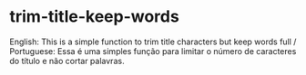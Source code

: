 # trim-title-keep-words
English: This is a simple function to trim title characters but keep words full / Portuguese: Essa é uma simples função para limitar o número de caracteres do título e não cortar palavras. 
